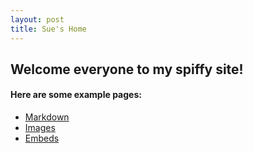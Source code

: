 ```yaml
---
layout: post
title: Sue's Home
---
```


## Welcome everyone to my spiffy site!


#### Here are some example pages:

- [Markdown](02-markdown-examples)
- [Images](03-images-examples)
- [Embeds](04-embeds-examples)
